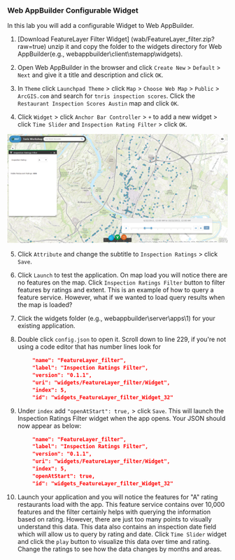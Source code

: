 ### Web AppBuilder Configurable Widget

In this lab you will add a configurable Widget to Web AppBuilder.

1. [Download FeatureLayer Filter Widget] (wab/FeatureLayer_filter.zip?raw=true) unzip it and copy the folder to the widgets directory for Web AppBuilder(e.g., webappbuilder\client\stemapp\widgets).

2. Open Web AppBuilder in the browser and click `Create New` > `Default` > `Next` and give it a title and description and click `OK`.

3. In `Theme` click `Launchpad Theme` > click `Map` > `Choose Web Map` > `Public` > `ArcGIS.com` and search for `tnris inspection scores`. Click the `Restaurant Inspection Scores Austin` map and click `OK`.

4. Click `Widget` > click `Anchor Bar Controller` > `+` to add a new widget > click `Time Slider` and `Inspection Rating Filter` > click `OK`.

 ![wab_searchwidget](./wab_queryfilterwidget.PNG)

5. Click `Attribute` and change the subtitle to `Inspection Ratings` > click `Save`.

6. Click `Launch` to test the application. On map load you will notice there are no features on the map. Click `Inspection Ratings Filter` button to filter features by ratings and extent. This is an example of how to query a feature service. However, what if we wanted to load query results when the map is loaded?

7. Click the widgets folder (e.g., webappbuilder\server\apps\1) for your existing application.

8. Double click `config.json` to open it. Scroll down to line 229, if you're not using a code editor that has number lines look for
```json 
        "name": "FeatureLayer_filter",
        "label": "Inspection Ratings Filter",
        "version": "0.1.1",
        "uri": "widgets/FeatureLayer_filter/Widget",
        "index": 5,
        "id": "widgets_FeatureLayer_filter_Widget_32" 

```
9. Under `index` add `"openAtStart": true,` > click `Save`. This will launch the Inspection Ratings Filter widget when the app opens. Your JSON should now appear as below:
```json
        "name": "FeatureLayer_filter",
        "label": "Inspection Ratings Filter",
        "version": "0.1.1",
        "uri": "widgets/FeatureLayer_filter/Widget",
        "index": 5,
        "openAtStart": true,
        "id": "widgets_FeatureLayer_filter_Widget_32"

```
10. Launch your application and you will notice the features for "A" rating restaurants load with the app. This feature service contains over 10,000 features and the filter certainly helps with querying the information based on rating. However, there are just too many points to visually understand this data. This data also contains an inspection date field which will allow us to query by rating and date. Click `Time Slider` widget and click the `play` button to visualize this data over time and rating. Change the ratings to see how the data changes by months and areas.    


